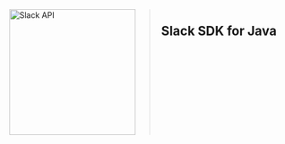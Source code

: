 <a id="menu_toggle" class="no_transition show_on_mobile">
  <span class="menu_icon"></span>
  <span class="vert_divider"></span>
</a>
<a href="https://api.slack.com/" id="header_logo" class="api hide_on_mobile"
  style="float:left; display: inline-block;">
  <img alt="Slack API" src="https://a.slack-edge.com/3026cb/img/slack_api_logo_vogue.png"
    style="width: 225px; padding-right: 25px; border-right: 1px solid #DDD;" />
</a>
<span style="display: inline-block; padding-left: 20px; margin-top: 25px; font-weight: bold; font-size: 1.4rem;">
  Slack SDK for Java
</span>
